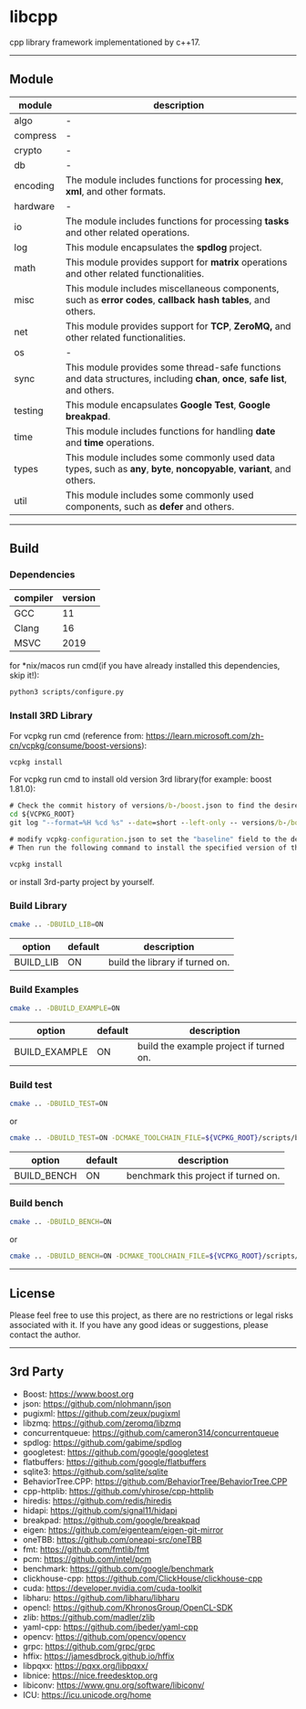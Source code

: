 # libcpp

cpp library framework implementationed by c++17.

---



## Module

| module   | description                                                  |
| -------- | ------------------------------------------------------------ |
| algo     | -                                                            |
| compress | -                                                            |
| crypto   | -                                                            |
| db       | -                                                            |
| encoding | The module includes functions for processing **hex**, **xml**, and other formats. |
| hardware | -                                                            |
| io       | The module includes functions for processing **tasks** and other related operations. |
| log      | This module encapsulates the **spdlog** project.             |
| math     | This module provides support for **matrix** operations and other related functionalities. |
| misc     | This module includes miscellaneous components, such as **error codes**, **callback hash tables**, and others. |
| net      | This module provides support for **TCP**, **ZeroMQ,** and other related functionalities. |
| os       | -                                                            |
| sync     | This module provides some thread-safe functions and data structures, including **chan**, **once**, **safe list**, and others. |
| testing  | This module encapsulates **Google Test**, **Google breakpad**. |
| time     | This module includes functions for handling **date** and **time** operations. |
| types    | This module includes some commonly used data types, such as **any**, **byte**, **noncopyable**, **variant**, and others. |
| util     | This module includes some commonly used components, such as **defer** and others. |

---



## Build

### Dependencies

| compiler | version         |
| -------- | --------------- |
| GCC      | 11              |
| Clang    | 16              |
| MSVC     | 2019            |

for *nix/macos run cmd(if you have already installed this dependencies, skip it!):

```sh
python3 scripts/configure.py
```

### Install 3RD Library

For vcpkg run cmd (reference from: https://learn.microsoft.com/zh-cn/vcpkg/consume/boost-versions):

```cmd
vcpkg install
```

For vcpkg run cmd to install old version 3rd library(for example: boost 1.81.0):

```cmd
# Check the commit history of versions/b-/boost.json to find the desired version hash
cd ${VCPKG_ROOT}
git log "--format=%H %cd %s" --date=short --left-only -- versions/b-/boost.json 

# modify vcpkg-configuration.json to set the "baseline" field to the desired version hash
# Then run the following command to install the specified version of the library

vcpkg install
```

or install 3rd-party project by yourself.

### Build Library

```sh
cmake .. -DBUILD_LIB=ON
```

| option    | default | description                     |
| --------- | ------- | ------------------------------- |
| BUILD_LIB | ON      | build the library if turned on. |

### Build Examples

```sh
cmake .. -DBUILD_EXAMPLE=ON
```

| option        | default | description                             |
| ------------- | ------- | --------------------------------------- |
| BUILD_EXAMPLE | ON      | build the example project if turned on. |

### Build test

```sh
cmake .. -DBUILD_TEST=ON
```

or

```sh
cmake .. -DBUILD_TEST=ON -DCMAKE_TOOLCHAIN_FILE=${VCPKG_ROOT}/scripts/buildsystems/vcpkg.cmake -DASAN=ON
```

| option      | default | description                     |
| ----------  | ------- | ------------------------------- |
| BUILD_BENCH | ON      | benchmark this project if turned on. |

### Build bench

```sh
cmake .. -DBUILD_BENCH=ON
```

or

```sh
cmake .. -DBUILD_BENCH=ON -DCMAKE_TOOLCHAIN_FILE=${VCPKG_ROOT}/scripts/buildsystems/vcpkg.cmake
```

---



## License

Please feel free to use this project, as there are no restrictions or legal risks associated with it. If you have any good ideas or suggestions, please contact the author.

---



## 3rd Party

- Boost: https://www.boost.org
- json: https://github.com/nlohmann/json
- pugixml: https://github.com/zeux/pugixml
- libzmq: https://github.com/zeromq/libzmq
- concurrentqueue: https://github.com/cameron314/concurrentqueue
- spdlog: https://github.com/gabime/spdlog
- googletest: https://github.com/google/googletest
- flatbuffers: https://github.com/google/flatbuffers
- sqlite3: https://github.com/sqlite/sqlite
- BehaviorTree.CPP: https://github.com/BehaviorTree/BehaviorTree.CPP
- cpp-httplib: https://github.com/yhirose/cpp-httplib
- hiredis: https://github.com/redis/hiredis
- hidapi: https://github.com/signal11/hidapi
- breakpad: https://github.com/google/breakpad
- eigen: https://github.com/eigenteam/eigen-git-mirror
- oneTBB: https://github.com/oneapi-src/oneTBB
- fmt: https://github.com/fmtlib/fmt
- pcm: https://github.com/intel/pcm
- benchmark: https://github.com/google/benchmark
- clickhouse-cpp: https://github.com/ClickHouse/clickhouse-cpp
- cuda: https://developer.nvidia.com/cuda-toolkit
- libharu: https://github.com/libharu/libharu
- opencl: https://github.com/KhronosGroup/OpenCL-SDK
- zlib: https://github.com/madler/zlib
- yaml-cpp: https://github.com/jbeder/yaml-cpp
- opencv: https://github.com/opencv/opencv
- grpc: https://github.com/grpc/grpc
- hffix: https://jamesdbrock.github.io/hffix
- libpqxx: https://pqxx.org/libpqxx/
- libnice: https://nice.freedesktop.org
- libiconv: https://www.gnu.org/software/libiconv/
- ICU: https://icu.unicode.org/home